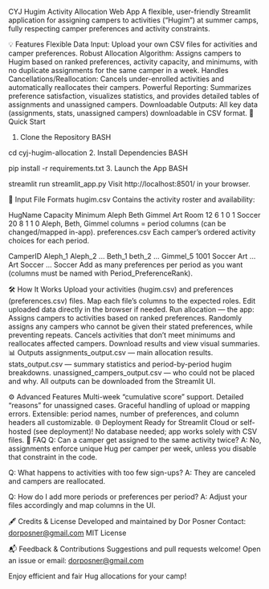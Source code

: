 CYJ Hugim Activity Allocation Web App
A flexible, user-friendly Streamlit application for assigning campers to activities (“Hugim”) at summer camps, fully respecting camper preferences and activity constraints.

💡 Features
Flexible Data Input: Upload your own CSV files for activities and camper preferences.
Robust Allocation Algorithm: Assigns campers to Hugim based on ranked preferences, activity capacity, and minimums, with no duplicate assignments for the same camper in a week.
Handles Cancellations/Reallocation: Cancels under-enrolled activities and automatically reallocates their campers.
Powerful Reporting: Summarizes preference satisfaction, visualizes statistics, and provides detailed tables of assignments and unassigned campers.
Downloadable Outputs: All key data (assignments, stats, unassigned campers) downloadable in CSV format.
🚀 Quick Start
1. Clone the Repository
BASH

cd cyj-hugim-allocation
2. Install Dependencies
BASH

pip install -r requirements.txt
3. Launch the App
BASH

streamlit run streamlit_app.py
Visit http://localhost:8501/ in your browser.

📝 Input File Formats
hugim.csv
Contains the activity roster and availability:

HugName	Capacity	Minimum	Aleph	Beth	Gimmel
Art Room	12	6	1	0	1
Soccer	20	8	1	1	0
Aleph, Beth, Gimmel columns = period columns (can be changed/mapped in-app).
preferences.csv
Each camper’s ordered activity choices for each period.

CamperID	Aleph_1	Aleph_2	...	Beth_1	beth_2	...	Gimmel_5
1001	Soccer	Art	...	Art	Soccer	...	Soccer
Add as many preferences per period as you want (columns must be named with Period_PreferenceRank).

🛠️ How It Works
Upload your activities (hugim.csv) and preferences (preferences.csv) files.
Map each file’s columns to the expected roles.
Edit uploaded data directly in the browser if needed.
Run allocation — the app:
Assigns campers to activities based on ranked preferences.
Randomly assigns any campers who cannot be given their stated preferences, while preventing repeats.
Cancels activities that don’t meet minimums and reallocates affected campers.
Download results and view visual summaries.
📊 Outputs
assignments_output.csv — main allocation results.
stats_output.csv — summary statistics and period-by-period hugim breakdowns.
unassigned_campers_output.csv — who could not be placed and why.
All outputs can be downloaded from the Streamlit UI.

⚙️ Advanced Features
Multi-week “cumulative score” support.
Detailed “reasons” for unassigned cases.
Graceful handling of upload or mapping errors.
Extensible: period names, number of preferences, and column headers all customizable.
🌐 Deployment
Ready for Streamlit Cloud or self-hosted (see deployment)!
No database needed; app works solely with CSV files.
🙋 FAQ
Q: Can a camper get assigned to the same activity twice?
A: No, assignments enforce unique Hug per camper per week, unless you disable that constraint in the code.

Q: What happens to activities with too few sign-ups?
A: They are canceled and campers are reallocated.

Q: How do I add more periods or preferences per period?
A: Adjust your files accordingly and map columns in the UI.

🖋️ Credits & License
Developed and maintained by Dor Posner
Contact: dorposner@gmail.com
MIT License

📬 Feedback & Contributions
Suggestions and pull requests welcome!
Open an issue or email: dorposner@gmail.com

Enjoy efficient and fair Hug allocations for your camp!
